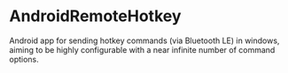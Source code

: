 # AndroidRemoteHotkey
Android app for sending hotkey commands (via Bluetooth LE) in windows, aiming to be highly configurable with a near infinite number of command options.
